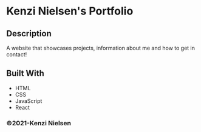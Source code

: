 # Kenzi Nielsen's Portfolio

## Description
A website that showcases projects, information about me and how to get in contact!

## Built With
* HTML
* CSS
* JavaScript
* React

### ©️2021-Kenzi Nielsen
